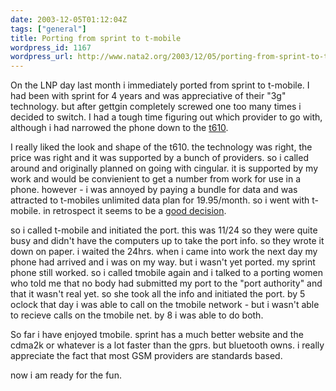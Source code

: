 ```yaml
---
date: 2003-12-05T01:12:04Z
tags: ["general"]
title: Porting from sprint to t-mobile
wordpress_id: 1167
wordpress_url: http://www.nata2.org/2003/12/05/porting-from-sprint-to-t-mobile/
---
```


On the LNP day last month i immediately ported from sprint to t-mobile. I had been with sprint for 4 years and was appreciative of their "3g" technology. but after gettgin completely screwed one too many times i decided to switch. I had a tough time figuring out which provider to go with, although i had narrowed the phone down to the <a href="http://www.sonyericsson.com/t610/">t610</a>.

I really liked the look and shape of the t610. the technology was right, the price was right and it was supported by a bunch of providers. so i called around and originally planned on going with cingular. it is supported by my work and would be convienient to get a number from work for use in a phone. however - i was annoyed by paying a bundle for data and was attracted to t-mobiles unlimited data plan for 19.95/month. so i went with t-mobile.  in retrospect it seems to be a <a href="http://www.burningdoor.com/steve/archives/000267.html">good decision</a>.

so i called t-mobile and initiated the port. this was 11/24 so they were quite busy and didn't have the computers up to take the port info. so they wrote it down on paper. i waited the 24hrs. when i came into work the next day my phone had arrived and i was on my way. but i wasn't yet ported. my sprint phone still worked. so i called tmobile again and i talked to a porting women who told me that no body had submitted my port to the "port authority" and that it wasn't real yet. so she took all the info and initiated the port. by 5 oclock that day i was able to call on the tmobile network - but i wasn't able to recieve calls on the tmobile net. by 8 i was able to do both. 

So far i have enjoyed tmobile. sprint has a much better website and the cdma2k or whatever is a lot faster than the gprs. but bluetooth owns. i really appreciate the fact that most GSM providers are standards based. 

now i am ready for the fun.
